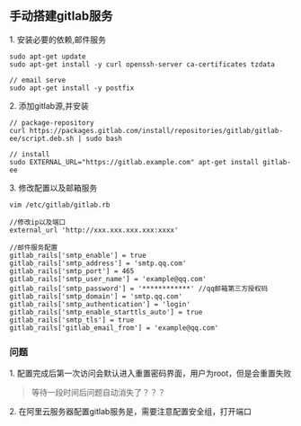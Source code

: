 ## 手动搭建gitlab服务

1.&nbsp;安装必要的依赖,邮件服务
```
sudo apt-get update
sudo apt-get install -y curl openssh-server ca-certificates tzdata

// email serve
sudo apt-get install -y postfix
```

2.&nbsp;添加gitlab源,并安装
```
// package-repository
curl https://packages.gitlab.com/install/repositories/gitlab/gitlab-ee/script.deb.sh | sudo bash

// install
sudo EXTERNAL_URL="https://gitlab.example.com" apt-get install gitlab-ee
```
3.&nbsp;修改配置以及邮箱服务
```
vim /etc/gitlab/gitlab.rb

//修改ip以及端口
external_url 'http://xxx.xxx.xxx.xxx:xxxx'

//邮件服务配置
gitlab_rails['smtp_enable'] = true
gitlab_rails['smtp_address'] = 'smtp.qq.com'
gitlab_rails['smtp_port'] = 465
gitlab_rails['smtp_user_name'] = 'example@qq.com'
gitlab_rails['smtp_password'] = '************' //qq邮箱第三方授权码
gitlab_rails['smtp_domain'] = 'smtp.qq.com'
gitlab_rails['smtp_authentication'] = 'login'
gitlab_rails['smtp_enable_starttls_auto'] = true
gitlab_rails['smtp_tls'] = true
gitlab_rails['gitlab_email_from'] = 'example@qq.com'
```
### 问题
1.&nbsp;配置完成后第一次访问会默认进入重置密码界面，用户为root，但是会重置失败
> 等待一段时间后问题自动消失了？？？

2.&nbsp;在阿里云服务器配置gitlab服务是，需要注意配置安全组，打开端口

